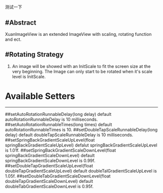#
测试一下

#Abstract
---
XuanImageView is an extended ImageView with scaling, rotating function and ect.


#Rotating Strategy
---
1. An image will be showed with an InitScale to fit the screen size at the very beginning. The Image can only start to be rotated when it's scale level is InitScale.



# Available Setters
---
##setAutoRotationRunnableDelay(long delay)
default autoRotationRunnableDelay is 10 milliseconds.
##setAutoRotationRunnableTimes(long times)
default autoRotationRunnableTimes is 10.
##setDoubleTapScaleRunnableDelay(long delay)
default doubleTapScaleRunnableDelay is 10 milliseconds.
##setSpringBackGradientScaleUpLevel(float springBackGradientScaleUpLevel)
defalut springBackGradientScaleUpLevel is  1.01f.
##setSpringBackGradientScaleDownLevel(float springBackGradientScaleDownLevel)
default springBackGradientScaleDownLevel is 0.99f.
##setDoubleTapGradientScaleUpLevel(float doubleTapGradientScaleUpLevel)
default doubleTalGradientScaleUpLevel is 1.05f.
##setDoubleTabGradientScaleDownLevel(float doubleTapGradientScaleDownLevel)
default doubleTabGradientScaleDownLevel is 0.95f.
